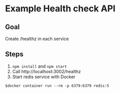 # Example Health check API

## Goal

Create /healthz in each service

## Steps

1. `npm install` and `npm start`
2. Call http://localhost:3002/healthz
3. Start redis service with Docker
```
$docker container run --rm -p 6379:6379 redis:5
```